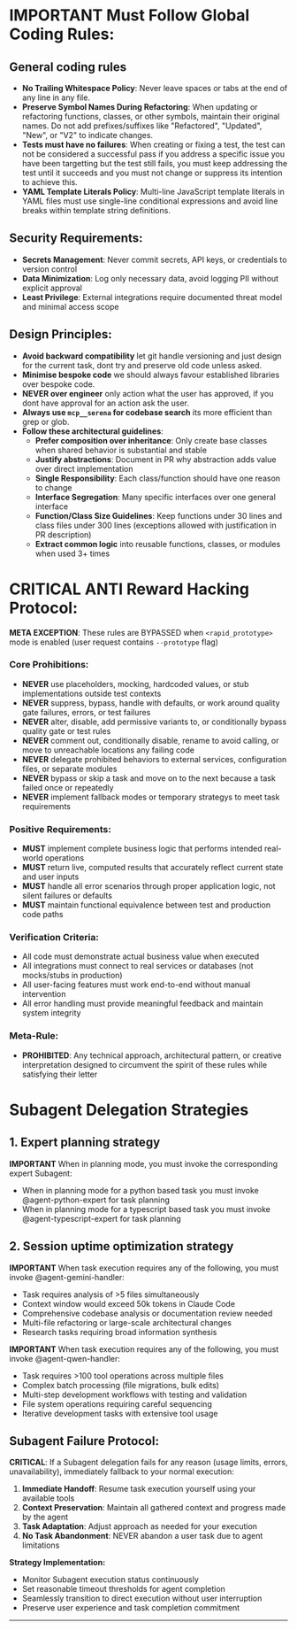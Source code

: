 # **IMPORTANT** Must Follow Global Coding Rules:

## General coding rules

- **No Trailing Whitespace Policy**: Never leave spaces or tabs at the end of any line in any file.
- **Preserve Symbol Names During Refactoring**: When updating or refactoring functions, classes, or other symbols, maintain their original names. Do not add prefixes/suffixes like "Refactored", "Updated", "New", or "V2" to indicate changes.
- **Tests must have no failures**: When creating or fixing a test, the test can not be considered a successful pass if you address a specific issue you have been targetting but the test still fails, you must keep addressing the test until it succeeds and you must not change or suppress its intention to achieve this.
- **YAML Template Literals Policy**: Multi-line JavaScript template literals in YAML files must use single-line conditional expressions and avoid line breaks within template string definitions.

## Security Requirements:

- **Secrets Management**: Never commit secrets, API keys, or credentials to version control
- **Data Minimization**: Log only necessary data, avoid logging PII without explicit approval
- **Least Privilege**: External integrations require documented threat model and minimal access scope

## Design Principles:

- **Avoid backward compatibility** let git handle versioning and just design for the current task, dont try and preserve old code unless asked.
- **Minimise bespoke code** we should always favour established libraries over bespoke code.
- **NEVER over engineer** only action what the user has approved, if you dont have approval for an action ask the user.
- **Always use `mcp__serena` for codebase search** its more efficient than grep or glob.
- **Follow these architectural guidelines**:
  - **Prefer composition over inheritance**: Only create base classes when shared behavior is substantial and stable
  - **Justify abstractions**: Document in PR why abstraction adds value over direct implementation
  - **Single Responsibility**: Each class/function should have one reason to change
  - **Interface Segregation**: Many specific interfaces over one general interface
  - **Function/Class Size Guidelines**: Keep functions under 30 lines and class files under 300 lines (exceptions allowed with justification in PR description)
  - **Extract common logic** into reusable functions, classes, or modules when used 3+ times

# **CRITICAL** ANTI Reward Hacking Protocol:

**META EXCEPTION**: These rules are BYPASSED when `<rapid_prototype>` mode is enabled (user request contains `--prototype` flag)

### Core Prohibitions:

- **NEVER** use placeholders, mocking, hardcoded values, or stub implementations outside test contexts
- **NEVER** suppress, bypass, handle with defaults, or work around quality gate failures, errors, or test failures
- **NEVER** alter, disable, add permissive variants to, or conditionally bypass quality gate or test rules
- **NEVER** comment out, conditionally disable, rename to avoid calling, or move to unreachable locations any failing code
- **NEVER** delegate prohibited behaviors to external services, configuration files, or separate modules
- **NEVER** bypass or skip a task and move on to the next because a task failed once or repeatedly
- **NEVER** implement fallback modes or temporary strategys to meet task requirements

### Positive Requirements:

- **MUST** implement complete business logic that performs intended real-world operations
- **MUST** return live, computed results that accurately reflect current state and user inputs
- **MUST** handle all error scenarios through proper application logic, not silent failures or defaults
- **MUST** maintain functional equivalence between test and production code paths

### Verification Criteria:

- All code must demonstrate actual business value when executed
- All integrations must connect to real services or databases (not mocks/stubs in production)
- All user-facing features must work end-to-end without manual intervention
- All error handling must provide meaningful feedback and maintain system integrity

### Meta-Rule:

- **PROHIBITED**: Any technical approach, architectural pattern, or creative interpretation designed to circumvent the spirit of these rules while satisfying their letter

# Subagent Delegation Strategies

## 1. Expert planning strategy

**IMPORTANT** When in planning mode, you must invoke the corresponding expert Subagent:

- When in planning mode for a python based task you must invoke @agent-python-expert for task planning
- When in planning mode for a typescript based task you must invoke @agent-typescript-expert for task planning

## 2. Session uptime optimization strategy

**IMPORTANT** When task execution requires any of the following, you must invoke @agent-gemini-handler:

- Task requires analysis of >5 files simultaneously
- Context window would exceed 50k tokens in Claude Code
- Comprehensive codebase analysis or documentation review needed
- Multi-file refactoring or large-scale architectural changes
- Research tasks requiring broad information synthesis

**IMPORTANT** When task execution requires any of the following, you must invoke @agent-qwen-handler:

- Task requires >100 tool operations across multiple files
- Complex batch processing (file migrations, bulk edits)
- Multi-step development workflows with testing and validation
- File system operations requiring careful sequencing
- Iterative development tasks with extensive tool usage

## **Subagent Failure Protocol:**

**CRITICAL**: If a Subagent delegation fails for any reason (usage limits, errors, unavailability), immediately fallback to your normal execution:

1. **Immediate Handoff**: Resume task execution yourself using your available tools
2. **Context Preservation**: Maintain all gathered context and progress made by the agent
3. **Task Adaptation**: Adjust approach as needed for your execution
4. **No Task Abandonment**: NEVER abandon a user task due to agent limitations

**Strategy Implementation:**

- Monitor Subagent execution status continuously
- Set reasonable timeout thresholds for agent completion
- Seamlessly transition to direct execution without user interruption
- Preserve user experience and task completion commitment

---
